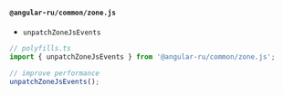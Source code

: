 #### `@angular-ru/common/zone.js`

-   `unpatchZoneJsEvents`

```ts
// polyfills.ts
import { unpatchZoneJsEvents } from '@angular-ru/common/zone.js';

// improve performance
unpatchZoneJsEvents();
```
